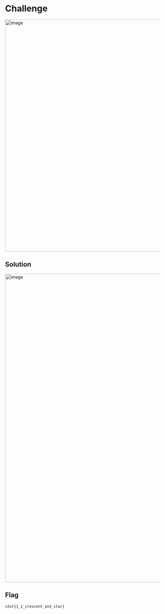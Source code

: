 # Challenge

<img width="613" height="756" alt="image" src="https://github.com/user-attachments/assets/bc47f2bb-62db-40d3-b0cd-8a28207f4ea7" />

## Solution

<img width="940" height="1005" alt="image" src="https://github.com/user-attachments/assets/f4106418-6aa3-47e6-8ace-8fd5e9851a35" />

## Flag

```
n3xt{1_2_crescent_and_star}
```
